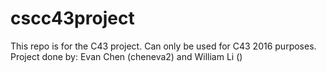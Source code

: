 # cscc43project
This repo is for the C43 project. Can only be used for C43 2016 purposes.
Project done by: Evan Chen (cheneva2) and William Li ()
